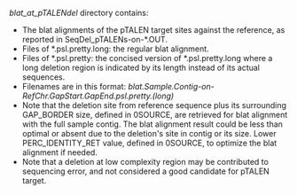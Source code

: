 *blat_at_pTALENdel* directory contains:
* The blat alignments of the pTALEN target sites against the reference, as reported in SeqDel_pTALENs-on-*.OUT. 
* Files of *.psl.pretty.long: the regular blat alignment.
* Files of *.psl.pretty: the concised version of *.psl.pretty.long where a long deletion region is indicated by its length instead of its actual sequences.
* Filenames are in this format: *blat.Sample.Contig-on-RefChr.GapStart.GapEnd.psl.pretty.(long)*
* Note that the deletion site from reference sequence plus its surrounding GAP_BORDER size, defined in 0SOURCE, are retrieved for blat alignment with the full sample contig. The blat alignment result could be less than optimal or absent due to the deletion's site in contig or its size. Lower PERC_IDENTITY_RET value, defined in 0SOURCE, to optimize the blat alignment if needed.
* Note that a deletion at low complexity region may be contributed to sequencing error, and not considered a good candidate for pTALEN target.

